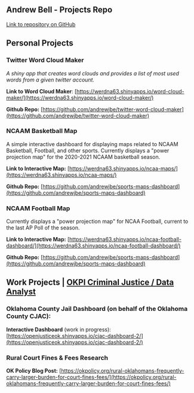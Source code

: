 ## Andrew Bell - Projects Repo

[Link to repository on GitHub](https://github.com/andrewjbe/github-pages/)

## Personal Projects

### Twitter Word Cloud Maker

*A shiny app that creates word clouds and provides a list of most used words from a given twitter account.*

**Link to Word Cloud Maker**: [https://werdna63.shinyapps.io/word-cloud-maker/](https://werdna63.shinyapps.io/word-cloud-maker/)

**Github Repo:** [https://github.com/andrewjbe/twitter-word-cloud-maker](https://github.com/andrewjbe/twitter-word-cloud-maker)

### NCAAM Basketball Map

A simple interactive dashboard for displaying maps related to NCAAM Basketball, Football, and other sports. Currently displays a "power projection map" for the 2020-2021 NCAAM basketball season.

**Link to Interactive Map:** [https://werdna63.shinyapps.io/ncaa-maps/](https://werdna63.shinyapps.io/ncaa-maps/)

**Github Repo:** [https://github.com/andrewjbe/sports-maps-dashboard](https://github.com/andrewjbe/sports-maps-dashboard)

### NCAAM Football Map

Currently displays a "power projection map" for NCAA Football, current to the last AP Poll of the season.

**Link to Interactive Map:** [https://werdna63.shinyapps.io/ncaa-football-dashboard/](https://werdna63.shinyapps.io/ncaa-football-dashboard/)

**Github Repo:** [https://github.com/andrewjbe/sports-maps-dashboard](https://github.com/andrewjbe/sports-maps-dashboard)

## Work Projects | [OKPI Criminal Justice / Data Analyst](https://okpolicy.org/)

### Oklahoma County Jail Dashboard (on behalf of the Oklahoma County CJAC):

**Interactive Dashboard** (work in progress): [https://openjusticeok.shinyapps.io/cjac-dashboard-2/](https://openjusticeok.shinyapps.io/cjac-dashboard-2/)

### Rural Court Fines & Fees Research

**OK Policy Blog Post:** [https://okpolicy.org/rural-oklahomans-frequently-carry-larger-burden-for-court-fines-fees/](https://okpolicy.org/rural-oklahomans-frequently-carry-larger-burden-for-court-fines-fees/)

